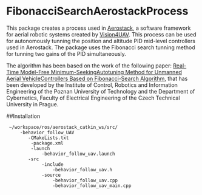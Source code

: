 # FibonacciSearchAerostackProcess
This package creates a process used in <a href="https://github.com/Vision4UAV">Aerostack</a>, a software framework for aerial robotic systems created by <a href="https://github.com/Vision4UAV/Aerostack">Vision4UAV</a>. This process can be used for autonomously tunning the position and altitude PID mid-level controllers used in Aerostack. The package uses the Fibonacci search tunning method for tunning two gains of the PID simultaneously.

The algorithm has been based on the work of the following paper: <a href="https://www.researchgate.net/publication/330369094_Real-Time_Model-Free_Minimum-Seeking_Autotuning_Method_for_Unmanned_Aerial_Vehicle_Controllers_Based_on_Fibonacci-Search_Algorithm">Real-Time Model-Free Minimum-SeekingAutotuning Method for Unmanned Aerial VehicleControllers Based on Fibonacci-Search Algorithm</a>, that has been developed by the Institute of Control, Robotics and Information Engineering of the Poznan University of Technology and the Department of Cybernetics, Faculty of Electrical Engineering of the Czech Technical University in Prague.
     
##Installation 

<pre><code> ~/workspace/ros/aerostack_catkin_ws/src/
     -behavior_follow_UAV
 	    -CMakeLists.txt
         -package.xml
         -launch
             -behavior_follow_uav.launch
 		-src
             -include
                 -behavior_follow_uav.h
             -source
                 -behavior_follow_uav.cpp
                 -behavior_follow_uav_main.cpp
</code></pre>
